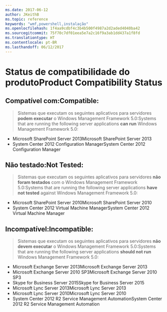 ```yaml
---
ms.date: 2017-06-12
author: JKeithB
ms.topic: reference
keywords: "wmf,powershell,instalação"
ms.openlocfilehash: 1f4aa9cdbf4c3b4b500f4987a2d2aded4040ba42
ms.sourcegitcommit: 75f70c7df01eea5e7a2c16f9a3ab1dd437a1f8fd
ms.translationtype: HT
ms.contentlocale: pt-BR
ms.lasthandoff: 06/12/2017
---
```

# <a name="product-compatibility-status"></a><span data-ttu-id="b79d4-102">Status de compatibilidade do produto</span><span class="sxs-lookup"><span data-stu-id="b79d4-102">Product Compatibility Status</span></span>

## <a name="compatible"></a><span data-ttu-id="b79d4-103">Compatível com:</span><span class="sxs-lookup"><span data-stu-id="b79d4-103">Compatible:</span></span>
> <span data-ttu-id="b79d4-104">Sistemas que executam os seguintes aplicativos para servidores **podem executar** o Windows Management Framework 5.0:</span><span class="sxs-lookup"><span data-stu-id="b79d4-104">Systems that are running the following server applications **can run** Windows Management Framework 5.0:</span></span>

- <span data-ttu-id="b79d4-105">Microsoft SharePoint Server 2013</span><span class="sxs-lookup"><span data-stu-id="b79d4-105">Microsoft SharePoint Server 2013</span></span>
- <span data-ttu-id="b79d4-106">System Center 2012 Configuration Manager</span><span class="sxs-lookup"><span data-stu-id="b79d4-106">System Center 2012 Configuration Manager</span></span>

## <a name="not-tested"></a><span data-ttu-id="b79d4-107">Não testado:</span><span class="sxs-lookup"><span data-stu-id="b79d4-107">Not Tested:</span></span>
> <span data-ttu-id="b79d4-108">Sistemas que executam os seguintes aplicativos para servidores **não foram testados** com o Windows Management Framework 5.0:</span><span class="sxs-lookup"><span data-stu-id="b79d4-108">Systems that are running the following server applications **have not tested** against Windows Management Framework 5.0:</span></span>

- <span data-ttu-id="b79d4-109">Microsoft SharePoint Server 2010</span><span class="sxs-lookup"><span data-stu-id="b79d4-109">Microsoft SharePoint Server 2010</span></span>
- <span data-ttu-id="b79d4-110">System Center 2012 Virtual Machine Manager</span><span class="sxs-lookup"><span data-stu-id="b79d4-110">System Center 2012 Virtual Machine Manager</span></span>

## <a name="incompatible"></a><span data-ttu-id="b79d4-111">Incompatível:</span><span class="sxs-lookup"><span data-stu-id="b79d4-111">Incompatible:</span></span>
> <span data-ttu-id="b79d4-112">Sistemas que executam os seguintes aplicativos para servidores **não devem executar** o Windows Management Framework 5.0:</span><span class="sxs-lookup"><span data-stu-id="b79d4-112">Systems that are running the following server applications **should not run** Windows Management Framework 5.0:</span></span>

- <span data-ttu-id="b79d4-113">Microsoft Exchange Server 2013</span><span class="sxs-lookup"><span data-stu-id="b79d4-113">Microsoft Exchange Server 2013</span></span>
- <span data-ttu-id="b79d4-114">Microsoft Exchange Server 2010 SP3</span><span class="sxs-lookup"><span data-stu-id="b79d4-114">Microsoft Exchange Server 2010 SP3</span></span>
- <span data-ttu-id="b79d4-115">Skype for Business Server 2015</span><span class="sxs-lookup"><span data-stu-id="b79d4-115">Skype for Business Server 2015</span></span>
- <span data-ttu-id="b79d4-116">Microsoft Lync Server 2013</span><span class="sxs-lookup"><span data-stu-id="b79d4-116">Microsoft Lync Server 2013</span></span>
- <span data-ttu-id="b79d4-117">Microsoft Lync Server 2010</span><span class="sxs-lookup"><span data-stu-id="b79d4-117">Microsoft Lync Server 2010</span></span>
- <span data-ttu-id="b79d4-118">System Center 2012 R2 Service Management Automation</span><span class="sxs-lookup"><span data-stu-id="b79d4-118">System Center 2012 R2 Service Management Automation</span></span>

